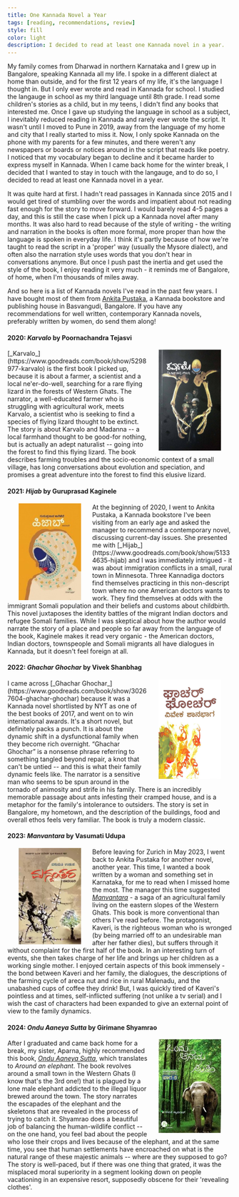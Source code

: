 ```yaml
---
title: One Kannada Novel a Year
tags: [reading, recommendations, review]
style: fill
color: light
description: I decided to read at least one Kannada novel in a year.
---
```


My family comes from Dharwad in northern Karnataka and I grew up in Bangalore, speaking Kannada all my life. I spoke in a different dialect at home than outside, and for the first 12 years of my life, it's the language I thought in. But I only ever wrote and read in Kannada for school. I studied the langauge in school as my third language until 8th grade. I read some children's stories as a child, but in my teens, I didn't find any books that interested me. Once I gave up studying the language in school as a subject, I inevitably reduced reading in Kannada and rarely ever wrote the script. It wasn't until I moved to Pune in 2019, away from the language of my home and city that I really started to miss it. Now, I only spoke Kannada on the phone with my parents for a few minutes, and there weren't any newspapers or boards or notices around in the script that reads like poetry. I noticed that my vocabulary began to decline and it became harder to express myself in Kannada. When I came back home for the winter break, I decided that I wanted to stay in touch with the langauge, and to do so, I decided to read at least one Kannada novel in a year. 

It was quite hard at first. I hadn't read passages in Kannada since 2015 and I would get tired of stumbling over the words and impatient about not reading fast enough for the story to move forward. I would barely read 4-5 pages a day, and this is still the case when I pick up a Kannada novel after many months. It was also hard to read because of the style of writing - the writing and narration in the books is often more formal, more proper than how the language is spoken in everyday life. I think it's partly because of how we're taught to read the script in a 'proper' way (usually the Mysore dialect), and often also the narration style uses words that you don't hear in conversations anymore. But once I push past the inertia and get used the style of the book, I enjoy reading it very much - it reminds me of Bangalore, of home, when I'm thousands of miles away. 

And so here is a list of Kannada novels I've read in the past few years. I have bought most of them from [Ankita Pustaka](https://ankitapustaka.com/), a Kannada bookstore and publishing house in Basvangudi, Bangalore. If you have any recommendations for well written, contemporary Kannada novels, preferably written by women, do send them along!

#### 2020: _Karvalo_ by Poornachandra Tejasvi

<img src="/images/blog/book_karvalo.jpg" alt="image" style="width:140px;height:auto;float:right;margin:0px 25px;">
[_Karvalo_](https://www.goodreads.com/book/show/5298977-karvalo) is the first book I picked up, because it is about a farmer, a scientist and a local ne'er-do-well, searching for a rare flying lizard in the forests of Western Ghats. The narrator, a well-educated farmer who is struggling with agricultural work, meets Karvalo, a scientist who is seeking to find a species of flying lizard thought to be extinct. The story is about Karvalo and Madanna -- a local farmhand thought to be good-for nothing, but is actually an adept naturalist -- going into the forest to find this flying lizard. The book describes farming troubles and the socio-economic context of a small village, has long conversations about evolution and speciation, and promises a great adventure into the forest to find this elusive lizard.

#### 2021: _Hijab_ by Guruprasad Kaginele

<img src="/images/blog/book_hijab.jpg" alt="image" style="width:140px;height:auto;float:left;margin:0px 25px;">
At the beginning of 2020, I went to Ankita Pustaka, a Kannada bookstore I've been visiting from an early age and asked the manager to recommend a contemporary novel, discussing current-day issues. She presented me with [_Hijab_](https://www.goodreads.com/book/show/51334635-hijab) and I was immediately intrigued - it was about immigration conflicts in a small, rural town in Minnesota. Three Kannadiga doctors find themselves practicing in this non-descript town where no one American doctors wants to work. They find themselves at odds with the immigrant Somali population and their beliefs and customs about childbirth. This novel juxtaposes the identity battles of the migrant Indian doctors and refugee Somali families. While I was skeptical about how the author would narrate the story of a place and people so far away from the language of the book, Kaginele makes it read very organic - the American doctors, Indian doctors, townspeople and Somali migrants all have dialogues in Kannada, but it doesn't feel foreign at all.

#### 2022: _Ghachar Ghochar_ by Vivek Shanbhag

<img src="/images/blog/book_ghachar.jpg" alt="image" style="width:140px;height:auto;float:right;margin:0px 25px;">
I came across [_Ghachar Ghochar_](https://www.goodreads.com/book/show/30267604-ghachar-ghochar) because it was a Kannada novel shortlisted by NYT as one of the best books of 2017, and went on to win international awards. It's a short novel, but definitely packs a punch. It is about the dynamic shift in a dysfunctional family when they become rich overnight. “Ghachar Ghochar” is a nonsense phrase referring to something tangled beyond repair, a knot that can't be untied -- and this is what their family dynamic feels like. The narrator is a sensitive man who seems to be spun around in the tornado of animosity and strife in his family. There is an incredibly memorable passage about ants infesting their cramped house, and is a metaphor for the family's intolerance to outsiders. The story is set in Bangalore, my hometown, and the description of the buildings, food and overall ethos feels very familiar. The book is truly a modern classic.

#### 2023: _Manvantara_ by Vasumati Udupa

<img src="/images/blog/book_manvantara.jpg" alt="image" style="width:140px;height:auto;float:left;margin:0px 25px;">

Before leaving for Zurich in May 2023, I went back to Ankita Pustaka for another novel, another year. This time, I wanted a book written by a woman and something set in Karnataka, for me to read when I missed home the most. The manager this time suggested [_Manvantara_](https://www.navakarnataka.com/manvantara-novel) - a saga of an agricultural family living on the eastern slopes of the Western Ghats. This book is more conventional than others I've read before. The protagonist, Kaveri, is the righteous woman who is wronged (by being married off to an undesirable man after her father dies), but suffers through it without complaint for the first half of the book. In an interesting turn of events, she then takes charge of her life and brings up her children as a working single mother. I enjoyed certain aspects of this book immensely - the bond between Kaveri and her family, the dialogues, the descriptions of the farming cycle of areca nut and rice in rural Malenadu, and the unabashed cups of coffee they drink! But, I was quickly tired of Kaveri's pointless and at times, self-inflicted suffering (not unlike a tv serial) and I wish the cast of characters had been expanded to give an external point of view to the family dynamics. 

#### 2024: _Ondu Aaneya Sutta_ by Girimane Shyamrao

<img src="/images/blog/book_aaneya.jpg" alt="image" style="width:140px;height:auto;float:right;margin:0px 25px;">

After I graduated and came back home for a break, my sister, Aparna, highly recommended this book, [_Ondu Aaneya Sutta_](https://www.goodreads.com/book/show/55332672-ondu-aaneya-sutta), which translates to _Around an elephant_. The book revolves around a small town in the Western Ghats (I know that's the 3rd one!) that is plagued by a lone male elephant addicted to the illegal liquor brewed around the town. The story narrates the escapades of the elephant and the skeletons that are revealed in the process of trying to catch it. Shyamrao does a beautiful job of balancing the human-wildlife conflict -- on the one hand, you feel bad about the people who lose their crops and lives because of the elephant, and at the same time, you see that human settlements have encroached on what is the natural range of these majestic animals -- where are they supposed to go? The story is well-paced, but if there was one thing that grated, it was the misplaced moral superiority in a segment looking down on people vacationing in an expensive resort, supposedly obscene for their 'revealing clothes'.